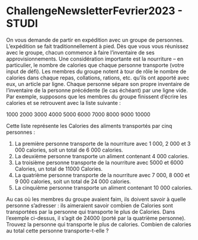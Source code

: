 # ChallengeNewsletterFevrier2023 - STUDI

On vous demande de partir en expédition avec un groupe de personnes.
L’expédition se fait traditionnellement à pied. Dès que vous vous réunissez
avec le groupe, chacun commence à faire l’inventaire de ses
approvisionnements. Une considération importante est la nourriture – en
particulier, le nombre de calories que chaque personne transporte (votre
input de défi).
Les membres du groupe notent à tour de rôle le nombre de calories dans
chaque repas, collations, rations, etc. qu’ils ont apporté avec eux, un article
par ligne. Chaque personne sépare son propre inventaire de l’inventaire de
la personne précédente (le cas échéant) par une ligne vide.
Par exemple, supposons que les membres du groupe finissent d’écrire les
calories et se retrouvent avec la liste suivante :

1000
2000
3000
4000
5000
6000
7000
8000
9000
10000

Cette liste représente les Calories des aliments transportés par cinq
personnes :
1. La première personne transporte de la nourriture avec 1 000, 2 000
et 3 000 calories, soit un total de 6 000 calories.
2. La deuxième personne transporte un aliment contenant 4 000
calories.
3. La troisième personne transporte de la nourriture avec 5000 et 6000
Calories, un total de 11000 Calories.
4. La quatrième personne transporte de la nourriture avec 7 000, 8 000
et 9 000 calories, soit un total de 24 000 calories.
5. La cinquième personne transporte un aliment contenant 10 000
calories.

Au cas où les membres du groupe avaient faim, ils doivent savoir à quelle
personne s’adresser : ils aimeraient savoir combien de Calories sont
transportées par la personne qui transporte le plus de Calories. Dans
l’exemple ci-dessus, il s’agit de 24000 (porté par la quatrième personne).
Trouvez la personne qui transporte le plus de calories. 
Combien de calories au total cette personne transporte-t-elle ?
